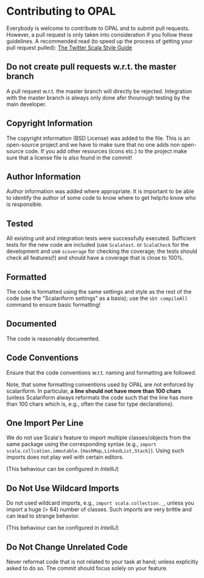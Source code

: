 # Contributing to OPAL
Everybody is welcome to contribute to OPAL and to submit pull requests. However, a pull request is only taken into consideration if you follow these guidelines. A recommended read (to speed up the process of getting your pull request pulled):
 [The Twitter Scala Style Guide](http://twitter.github.io/effectivescala/)

## Do not create pull requests w.r.t. the master branch
A pull request w.r.t. the master branch will directly be rejected. Integration with the master branch is always only done afer thourough testing by the main developer.

## Copyright Information
The copyright information (BSD License) was added to the file. This is an open-source project and we have to make sure that no one adds non open-source code. If you add other resources (icons etc.) to the project make sure that a license file is also found in the commit!

## Author Information
Author information was added where appropriate. It is important to be able to identify the author of some code to know where to get help/to know who is responsible.

## Tested
All existing unit and integration tests were successfully executed. Sufficient tests for the new code are included (use `Scalatest`. or `ScalaCheck` for the development and use `scoverage` for checking the coverage; the tests should check all features(!) and should have a coverage that is close to 100%.

## Formatted
The code is formatted using the same settings and style as the rest of the code (use the "Scalariform settings" as a basis); use the `sbt compileAll` command to ensure basic formatting!

## Documented
The code is reasonably documented.

## Code Conventions
Ensure that the code conventions w.r.t. naming and formatting are followed. 

Note, that some formatting conventions used by OPAL are not enforced by scalariform. In particular, **a line should not have more than 100 chars** (unless Scalariform always reformats the code such that the line has more than 100 chars which is, e.g., often the case for type declarations).

## One Import Per Line
We do not use Scala's feature to import multiple classes/objects from the same package using the corresponding syntax (e.g., `import scala.collcation.immutable.{HashMap,LinkedList,Stack}`). Using such imports does not play well with certain editors. 

(This behaviour can be configured in *IntelliJ*)

## Do Not Use Wildcard Imports
Do not used wildcard imports, e.g., `import scala.collection._`, unless you import a huge (> 64) number of classes. Such imports are very brittle and can lead to strange behavior.

(This behaviour can be configured in *IntelliJ*)

## Do Not Change Unrelated Code
Never reformat code that is not related to your task at hand; unless explicitly asked to do so. The commit should focus solely on your feature.
